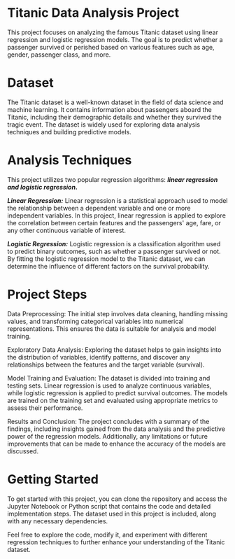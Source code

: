 # Titanic Data Analysis Project
This project focuses on analyzing the famous Titanic dataset using linear regression and logistic regression models. The goal is to predict whether a passenger survived or perished based on various features such as age, gender, passenger class, and more.

# Dataset
The Titanic dataset is a well-known dataset in the field of data science and machine learning. It contains information about passengers aboard the Titanic, including their demographic details and whether they survived the tragic event. The dataset is widely used for exploring data analysis techniques and building predictive models.

# Analysis Techniques
This project utilizes two popular regression algorithms: ***linear regression and logistic regression.***

***Linear Regression:*** Linear regression is a statistical approach used to model the relationship between a dependent variable and one or more independent variables. In this project, linear regression is applied to explore the correlation between certain features and the passengers' age, fare, or any other continuous variable of interest.

***Logistic Regression:*** Logistic regression is a classification algorithm used to predict binary outcomes, such as whether a passenger survived or not. By fitting the logistic regression model to the Titanic dataset, we can determine the influence of different factors on the survival probability.

# Project Steps
Data Preprocessing: The initial step involves data cleaning, handling missing values, and transforming categorical variables into numerical representations. This ensures the data is suitable for analysis and model training.

Exploratory Data Analysis: Exploring the dataset helps to gain insights into the distribution of variables, identify patterns, and discover any relationships between the features and the target variable (survival).

Model Training and Evaluation: The dataset is divided into training and testing sets. Linear regression is used to analyze continuous variables, while logistic regression is applied to predict survival outcomes. The models are trained on the training set and evaluated using appropriate metrics to assess their performance.

Results and Conclusion: The project concludes with a summary of the findings, including insights gained from the data analysis and the predictive power of the regression models. Additionally, any limitations or future improvements that can be made to enhance the accuracy of the models are discussed.

# Getting Started
To get started with this project, you can clone the repository and access the Jupyter Notebook or Python script that contains the code and detailed implementation steps. The dataset used in this project is included, along with any necessary dependencies.

Feel free to explore the code, modify it, and experiment with different regression techniques to further enhance your understanding of the Titanic dataset.
